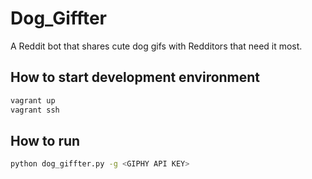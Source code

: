# Dog_Giffter
A Reddit bot that shares cute dog gifs with Redditors that need it most.

## How to start development environment
```bash
vagrant up
vagrant ssh
```

## How to run
```bash
python dog_giffter.py -g <GIPHY API KEY>
```
